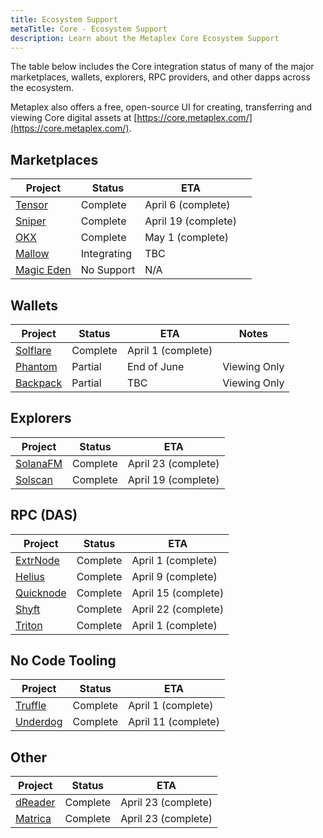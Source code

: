 ```yaml
---
title: Ecosystem Support
metaTitle: Core - Ecosystem Support
description: Learn about the Metaplex Core Ecosystem Support
---
```


The table below includes the Core integration status of many of the major marketplaces, wallets, explorers, RPC providers, and other dapps across the ecosystem.

Metaplex also offers a free, open-source UI for creating, transferring and viewing Core digital assets at [https://core.metaplex.com/](https://core.metaplex.com/).

## Marketplaces

| Project                                   | Status      | ETA                 |     |
| ----------------------------------------- | ----------- | ------------------- | --- |
| [Tensor](https://www.tensor.trade/)       | Complete    | April 6 (complete)  |     |
| [Sniper](https://www.sniper.xyz/)         | Complete    | April 19 (complete) |     |
| [OKX](https://www.okx.com/)               | Complete    | May 1 (complete)    |     |
| [Mallow](https://www.mallow.art/)         | Integrating | TBC                 |     |
| [Magic Eden](https://magiceden.io/solana) | No Support  | N/A                 |     |

## Wallets

| Project                           | Status   | ETA                | Notes        |
| --------------------------------- | -------- | ------------------ | ------------ |
| [Solflare](https://solflare.com/) | Complete | April 1 (complete) |              |
| [Phantom](https://phantom.app/)   | Partial  | End of June        | Viewing Only |
| [Backpack](https://backpack.app/) | Partial  | TBC                | Viewing Only |

## Explorers

| Project                        | Status   | ETA                 |
| ------------------------------ | -------- | ------------------- |
| [SolanaFM](https://solana.fm/) | Complete | April 23 (complete) |
| [Solscan](https://solscan.io/) | Complete | April 19 (complete) |

## RPC (DAS)

| Project                                 | Status   | ETA                 | 
| --------------------------------------- | -------- | ------------------- |
| [ExtrNode](https://extrnode.com/)       | Complete | April 1 (complete)  |
| [Helius](https://www.helius.dev/)       | Complete | April 9 (complete)  |
| [Quicknode](https://www.quicknode.com/) | Complete | April 15 (complete) |
| [Shyft](https://shyft.to/)              | Complete | April 22 (complete) |
| [Triton](https://triton.one/)           | Complete | April 1 (complete)  |

## No Code Tooling

| Project                                       | Status   | ETA                 |
| --------------------------------------------- | -------- | ------------------- |
| [Truffle](https://truffle.wtf)                | Complete | April 1 (complete)  |
| [Underdog](https://www.underdogprotocol.com/) | Complete | April 11 (complete) |

## Other

| Project                        | Status   | ETA                 |
| ------------------------------ | -------- | ------------------- |
| [dReader](https://dreader.io/) | Complete | April 23 (complete) |
| [Matrica](https://matrica.io/) | Complete | April 23 (complete) |
